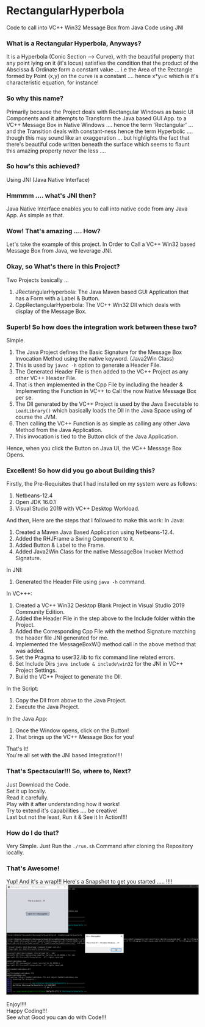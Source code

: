 # RectangularHyperbola
Code to call into VC++ Win32 Message Box from Java Code using JNI

### What is a Rectangular Hyperbola, Anyways?
It is a Hyperbola (Conic Section --> Curve), with the beautiful property that any point lying on it (it's locus) satisfies the condition that the product of the Abscissa & Ordinate form a constant value ... i.e the Area of the Rectangle formed by Point (x,y) on the curve is a constant .... hence x*y=c which is it's characteristic equation, for instance!

### So why this name?
Primarily because the Project deals with Rectangular Windows as basic UI Components and it attempts to Transform the Java based GUI App. to a VC++ Message Box in Native Windows .... hence the term 'Rectangular' ... and the Transition deals with constant-ness hence the term Hyperbolic .... though this may sound like an exaggeration ... but highlights the fact that there's beautiful code written beneath the surface which seems to flaunt this amazing property never the less ....

### So how's this achieved?
Using JNI (Java Native Interface)

### Hmmmm .... what's JNI then?
Java Native Interface enables you to call into native code from any Java App. As simple as that.

### Wow! That's amazing .... How?
Let's take the example of this project. In Order to Call a VC++ Win32 based Message Box from Java, we leverage JNI.

### Okay, so What's there in this Project?
Two Projects basically ...
1. JRectangularHyperbola: The Java Maven based GUI Application that has a Form with a Label & Button.
2. CppRectangularHyperbola: The VC++ Win32 Dll which deals with display of the Message Box.

### Superb! So how does the integration work between these two?
Simple.
1. The Java Project defines the Basic Signature for the Message Box Invocation Method using the native keyword. (Java2Win Class)
2. This is used by ```javac -h``` option to generate a Header File.
3. The Generated Header File is then added to the VC++ Project as any other VC++ Header File.
4. That is then implemented in the Cpp File by including the header & Implementing the Function in VC++ to Call the now Native Message Box per se.
5. The Dll generated by the VC++ Project is used by the Java Executable to ```LoadLibrary()``` which basically loads the Dll in the Java Space using of course the JVM.
6. Then calling the VC++ Function is as simple as calling any other Java Method from the Java Application.
7. This invocation is tied to the Button click of the Java Application.

Hence, when you click the Button on Java UI, the VC++ Message Box Opens.

### Excellent! So how did you go about Building this?
Firstly, the Pre-Requisites that I had installed on my system were as follows:
1. Netbeans-12.4
2. Open JDK 16.0.1
3. Visual Studio 2019 with VC++ Desktop Workload.

And then, Here are the steps that I followed to make this work:
In Java:
1. Created a Maven Java Based Application using Netbeans-12.4.
2. Added the RHJFrame a Swing Component to it.
3. Added Button & Label to the Frame.
4. Added Java2Win Class for the native MessageBox Invoker Method Signature.

In JNI:
1. Generated the Header File using ```java -h``` command.

In VC+++:
1. Created a VC++ Win32 Desktop Blank Project in Visual Studio 2019 Community Edition.
2. Added the Header File in the step above to the Include folder within the Project.
3. Added the Corresponding Cpp File with the method Signature matching the header file JNI generated for me.
4. Implemented the MessageBoxW() method call in the above method that was added.
5. Set the Pragma to user32.lib to fix command line related errors.
6. Set Include Dirs ```java include & include\win32``` for the JNI in VC++ Project Settings.
7. Build the VC++ Project to generate the Dll.

In the Script:
1. Copy the Dll from above to the Java Project.
2. Execute the Java Project.

In the Java App:
1. Once the Window opens, click on the Button!
2. That brings up the VC++ Message Box for you!

That's It! <br>
You're all set with the JNI based Integration!!!! <br>

### That's Spectacular!!! So, where to, Next?
Just Download the Code. <br>
Set it up locally. <br>
Read it carefully. <br>
Play with it after understanding how it works! <br>
Try to extend it's capabilities .... be creative! <br>
Last but not the least, Run it & See it In Action!!!! <br>

### How do I do that?
Very Simple.
Just Run the ```./run.sh``` Command after cloning the Repository locally.

### That's Awesome!
Yup! And it's a wrap!!!
Here's a Snapshot to get you started ..... !!!!
![image](RectangularHyperbola.PNG)

Enjoy!!!! <br>
Happy Coding!!! <br>
See what Good you can do with Code!!! <br>
